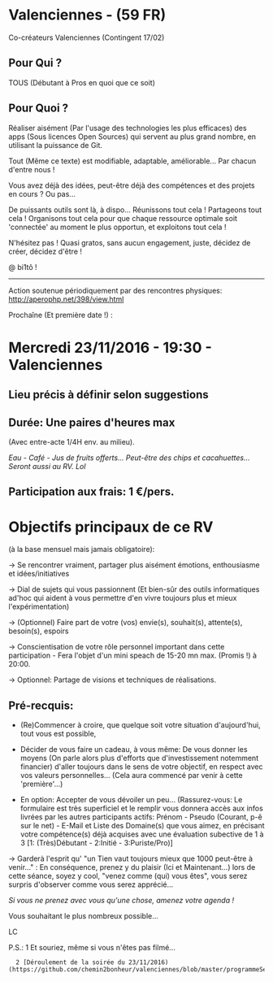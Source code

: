# Valenciennes - (59 FR)
Co-créateurs Valenciennes (Contingent 17/02)

## Pour Qui ?
TOUS (Débutant à Pros en quoi que ce soit)

## Pour Quoi ?
Réaliser aisément (Par l'usage des technologies les plus efficaces) des apps (Sous licences Open Sources) qui servent au plus grand nombre, en utilisant la puissance de Git.


Tout (Même ce texte) est modifiable, adaptable, améliorable... Par chacun d'entre nous !

Vous avez déjà des idées, peut-être déjà des compétences et des projets en cours ? Ou pas...

De puissants outils sont là, à dispo... Réunissons tout cela ! Partageons tout cela ! Organisons tout cela pour que chaque ressource optimale soit 'connectée' au moment le plus opportun, et exploitons tout cela !

N'hésitez pas ! Quasi gratos, sans aucun engagement, juste, décidez de créer, décidez d'être !


@ bi1tô !

-----------------------------------------------------------------------------------------------------------------------------

Action soutenue périodiquement par des rencontres physiques: http://aperophp.net/398/view.html

Prochaîne (Et première date !) :

# Mercredi 23/11/2016 - 19:30 - Valenciennes
## Lieu précis à définir selon suggestions

## Durée: Une paires d'heures max
(Avec entre-acte 1/4H env. au milieu).

*Eau - Café - Jus de fruits offerts... Peut-être des chips et cacahuettes... Seront aussi au RV. Lol*


## Participation aux frais: 1 €/pers.



# Objectifs principaux de ce RV
(à la base mensuel mais jamais obligatoire):

-> Se rencontrer vraiment, partager plus aisément émotions, enthousiasme et idées/initiatives

-> Dial de sujets qui vous passionnent (Et bien-sûr des outils informatiques ad'hoc qui aident à vous permettre d'en vivre toujours plus et mieux l'expérimentation)

-> (Optionnel) Faire part de votre (vos) envie(s), souhait(s), attente(s), besoin(s), espoirs

-> Conscientisation de votre rôle personnel important dans cette participation - Fera l'objet d'un mini speach de 15-20 mn max. (Promis !) à 20:00.

-> Optionnel: Partage de visions et techniques de réalisations.



## Pré-recquis:

- (Re)Commencer à croire, que quelque soit votre situation d'aujourd'hui, tout vous est possible,

- Décider de vous faire un cadeau, à vous même: De vous donner les moyens (On parle alors plus d'efforts que d'investissement notemment financier) d'aller toujours dans le sens de votre objectif, en respect avec vos valeurs personnelles... (Cela aura commencé par venir à cette 'première'...)

- En option: Accepter de vous dévoiler un peu... (Rassurez-vous: Le formulaire est très superficiel et le remplir vous donnera accès aux infos livrées par les autres participants actifs: Prénom - Pseudo (Courant, p-ê sur le net) - E-Mail
et Liste des Domaine(s) que vous aimez, en précisant votre compétence(s) déjà acquises avec une évaluation subective de 1 à 3 [1: (Très)Débutant - 2:Initié - 3:Puriste/Pro)]

-> Garderà l'esprit qu' "un Tien vaut toujours mieux que 1000 peut-être à venir..." : En conséquence, prenez y du plaisir (Ici et Maintenant...) lors de cette séance, soyez y cool, "venez comme (qui) vous êtes", vous serez surpris d'observer comme vous serez apprécié...


*Si vous ne prenez avec vous qu'une chose, amenez votre agenda !*


Vous souhaitant le plus nombreux possible...

LC

P.S.: 1 Et souriez, même si vous n'êtes pas filmé...

      2 [Déroulement de la soirée du 23/11/2016)(https://github.com/chemin2bonheur/valenciennes/blob/master/programmeSessionOuverture_161123.MD)
      
      
